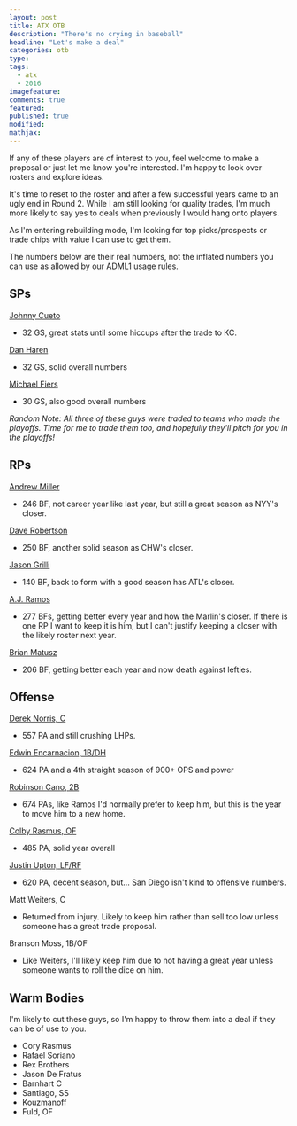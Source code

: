 ```yaml
---
layout: post
title: ATX OTB
description: "There's no crying in baseball"
headline: "Let's make a deal"
categories: otb
type:
tags: 
  - atx
  - 2016
imagefeature:
comments: true
featured:
published: true
modified:
mathjax:
---
```


If any of these players are of interest to you, feel welcome to make a proposal or just let me know you're interested. I'm happy to look over rosters and explore ideas.

It's time to reset to the roster and after a few successful years came to an ugly end in Round 2. While I am still looking for quality trades, I'm much more likely to say yes to deals when previously I would hang onto players.

As I'm entering rebuilding mode, I'm looking for top picks/prospects or trade chips with value I can use to get them.

The numbers below are their real numbers, not the inflated numbers you can use as allowed by our ADML1 usage rules.

## SPs

[Johnny Cueto](http://www.baseball-reference.com/players/c/cuetojo01.shtml?mobile=false)
 - 32 GS, great stats until some hiccups after the trade to KC.

[Dan Haren](http://www.baseball-reference.com/players/h/harenda01.shtml)
 - 32 GS, solid overall numbers

[Michael Fiers](http://www.baseball-reference.com/players/f/fiersmi01.shtml)
- 30 GS, also good overall numbers 

*Random Note: All three of these guys were traded to teams who made the playoffs. Time for me to trade them too, and hopefully they'll pitch for you in the playoffs!*


## RPs 

[Andrew Miller](http://www.baseball-reference.com/players/m/millean01.shtml)
- 246 BF, not career year like last year, but still a great season as NYY's closer.

[Dave Robertson](http://www.baseball-reference.com/players/r/roberda08.shtml)
- 250 BF, another solid season as CHW's closer.

[Jason Grilli](http://www.baseball-reference.com/players/g/grillja01.shtml)
- 140 BF, back to form with a good season has ATL's closer.

[A.J. Ramos](http://www.baseball-reference.com/players/r/ramosaj01.shtml)
- 277 BFs, getting better every year and how the Marlin's closer. If there is one RP I want to keep it is him, but I can't justify keeping a closer with the likely roster next year. 

[Brian Matusz](http://www.baseball-reference.com/players/m/matusbr01.shtml)
- 206 BF, getting better each year and now death against lefties.


## Offense

[Derek Norris, C](http://www.baseball-reference.com/players/n/norride01.shtml)
- 557 PA and still crushing LHPs.

[Edwin Encarnacion, 1B/DH](http://www.baseball-reference.com/players/e/encared01.shtml)
 - 624 PA and a 4th straight season of 900+ OPS and power

[Robinson Cano, 2B](http://www.baseball-reference.com/players/c/canoro01.shtml)
- 674 PAs, like Ramos I'd normally prefer to keep him, but this is the year to move him to a new home.

[Colby Rasmus, OF](http://www.baseball-reference.com/players/r/rasmuco01.shtml)
- 485 PA, solid year overall

[Justin Upton, LF/RF](http://www.baseball-reference.com/players/u/uptonju01.shtml)
 - 620 PA, decent season, but... San Diego isn't kind to offensive numbers.

Matt Weiters, C
- Returned from injury. Likely to keep him rather than sell too low unless someone has a great trade proposal.

Branson Moss, 1B/OF
- Like Weiters, I'll likely keep him due to not having a great year unless someone wants to roll the dice on him.


## Warm Bodies

I'm likely to cut these guys, so I'm happy to throw them into a deal if they can be of use to you.

- Cory Rasmus 
- Rafael Soriano 
- Rex Brothers
- Jason De Fratus
- Barnhart C
- Santiago, SS
- Kouzmanoff
- Fuld, OF
